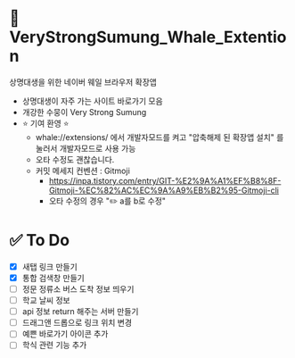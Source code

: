 # 🐳 VeryStrongSumung_Whale_Extention

상명대생을 위한 네이버 웨일 브라우저 확장앱
* 상명대생이 자주 가는 사이트 바로가기 모음
* 개강한 수뭉이 Very Strong Sumung
* ⭐ 기여 환영 ⭐
    * whale://extensions/ 에서 개발자모드를 켜고 "압축해제 된 확장앱 설치" 를 눌러서 개발자모드로 사용 가능
    * 오타 수정도 괜찮습니다. 
    * 커밋 메세지 컨벤션 : Gitmoji
      * https://inpa.tistory.com/entry/GIT-%E2%9A%A1%EF%B8%8F-Gitmoji-%EC%82%AC%EC%9A%A9%EB%B2%95-Gitmoji-cli
      * 오타 수정의 경우 "✏️ a를 b로 수정"

# ✅ To Do

- [x] 새탭 링크 만들기
- [x] 통합 검색창 만들기
- [ ] 정문 정류소 버스 도착 정보 띄우기
- [ ] 학교 날씨 정보
- [ ] api 정보 return 해주는 서버 만들기
- [ ] 드래그앤 드롭으로 링크 위치 변경
- [ ] 예쁜 바로가기 아이콘 추가
- [ ] 학식 관련 기능 추가
